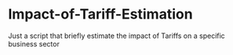 # Impact-of-Tariff-Estimation
Just a script that briefly estimate the impact of Tariffs on a specific business sector 

